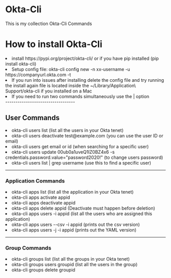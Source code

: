 # Okta-Cli
This is my collection Okta-Cli Commands

<h1>How to install Okta-Cli</h1>

<li>install https://pypi.org/project/okta-cli/ or if you have pip installed (pip install okta-cli)</li>

<li>Setup config file: okta-cli config new -n xx-username -u https://companyurl.okta.com -t <API_TOKEN></li>

<li>If you run into issues after installing delete the config file and try running the install again file is located inside the ~/Library/Application\ Support/okta-cli if you installed on a Mac</li>

<li>If you need to run two commands simultaneously use the | option</li>
----------------------------------

<h2>User Commands</h2>

<li>okta-cli users list (list all the users in your Okta tenet)</li>
<li>okta-cli users deactivate test@example.com (you can use the user ID or email)</li>
<li>okta-cli users get email or id (when searching for a specific user)</li>
<li>okta-cli users update 00ub0a1uveQ1IZ0BZ4x6 -s credentials.password.value="password2020!" (to change users password)</li>
<li>okta-cli users list | grep username (use this to find a specific user)</li>

----------------------------------

<h3>Application Commands</h3>

<li>okta-cli apps list (list all the application in your Okta tenet)</li>
<li>okta-cli apps activate appid</li>
<li>okta-cli apps deactivate appid</li>
<li>okta-cli apps delete appid (Deactivate must happen before deletion)</li>
<li>okta-cli apps users -i appid (list all the users who are assigned this application)</li>
<li>okta-cli apps users --csv -i appid (prints out the csv version)</li>
<li>okta-cli apps users -j -i appid (prints out the YAML version)</li>

----------------------------------

<h3>Group Commands</h3>

<li>okta-cli groups list (list all the groups in your Okta tenet)</li>
<li>okta-cli groups users groupid (list all the users in the group)</li>
<li>okta-cli groups delete groupid</li>
